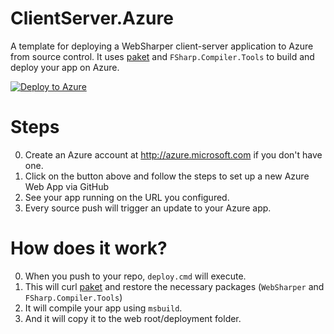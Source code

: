 # ClientServer.Azure
A template for deploying a WebSharper client-server application to Azure from source control. It uses
[paket](http://fsprojects.github.io/Paket/index.html) and `FSharp.Compiler.Tools` to build and deploy your app on Azure.

[![Deploy to Azure](http://azuredeploy.net/deploybutton.png)](https://azuredeploy.net/?repository=https://github.com/webdev19030/TestAzure)

# Steps

 0. Create an Azure account at http://azure.microsoft.com if you don't have one.
 1. Click on the button above and follow the steps to set up a new Azure Web App via GitHub
 2. See your app running on the URL you configured.
 3. Every source push will trigger an update to your Azure app.
 
# How does it work?

 0. When you push to your repo, `deploy.cmd` will execute.
 1. This will curl [paket](http://fsprojects.github.io/Paket/index.html) and restore the necessary packages (`WebSharper` and `FSharp.Compiler.Tools`)
 2. It will compile your app using `msbuild`.
 3. And it will copy it to the web root/deployment folder.
 
 
